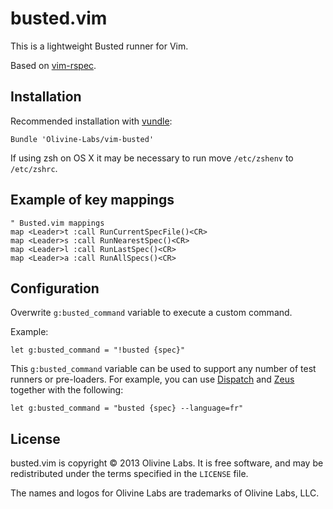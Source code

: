 # busted.vim

This is a lightweight Busted runner for Vim.

Based on [vim-rspec](https://github.com/thoughtbot/vim-rspec).

## Installation

Recommended installation with [vundle](https://github.com/gmarik/vundle):

```vim
Bundle 'Olivine-Labs/vim-busted'
```

If using zsh on OS X it may be necessary to run move `/etc/zshenv` to `/etc/zshrc`.

## Example of key mappings

```vim
" Busted.vim mappings
map <Leader>t :call RunCurrentSpecFile()<CR>
map <Leader>s :call RunNearestSpec()<CR>
map <Leader>l :call RunLastSpec()<CR>
map <Leader>a :call RunAllSpecs()<CR>
```

## Configuration

Overwrite `g:busted_command` variable to execute a custom command.

Example:

```vim
let g:busted_command = "!busted {spec}"
```

This `g:busted_command` variable can be used to support any number of test
runners or pre-loaders. For example, you can use
[Dispatch](https://github.com/tpope/vim-dispatch) and
[Zeus](https://github.com/burke/zeus) together with the following:

```vim
let g:busted_command = "busted {spec} --language=fr"
```

## License

busted.vim is copyright © 2013 Olivine Labs. It is free software, and may be
redistributed under the terms specified in the `LICENSE` file.

The names and logos for Olivine Labs are trademarks of Olivine Labs, LLC.
